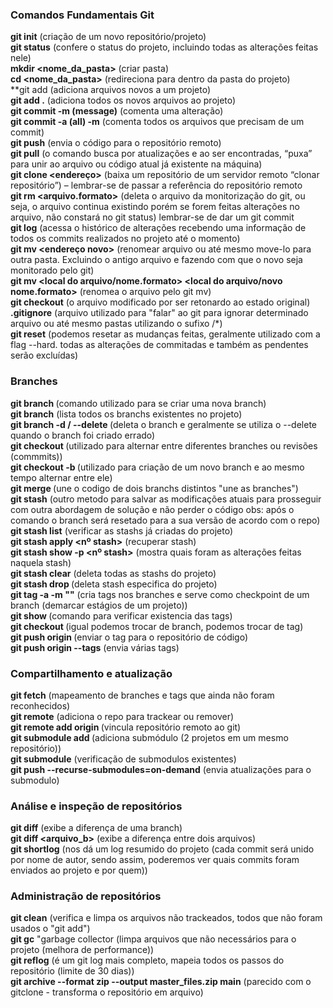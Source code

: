 ### Comandos Fundamentais Git

**git init** (criação de um novo repositório/projeto)<br>
**git status** (confere o status do projeto, incluindo todas as alterações feitas nele)<br>
**mkdir <nome_da_pasta>** (criar pasta)<br>
**cd <nome_da_pasta>** (redireciona para dentro da pasta do projeto)<br>
**git add <nome arquivo> (adiciona arquivos novos a um projeto)<br>
**git add .** (adiciona todos os novos arquivos ao projeto)<br>
**git commit -m (message)** (comenta uma alteração)<br>
**git commit -a (all) -m** (comenta todos os arquivos que precisam de um commit)<br>
**git push** (envia o código para o repositório remoto)<br>
**git pull** (o comando busca por atualizações e ao ser encontradas, “puxa” para unir ao arquivo ou código atual já existente na máquina)<br>
**git clone <endereço>** (baixa um repositório de um servidor remoto “clonar repositório”) – lembrar-se de passar a referência do repositório remoto<br>
**git rm <arquivo.formato>** (deleta o arquivo da monitorização do git, ou seja, o arquivo continua existindo porém se forem feitas alterações no arquivo, não constará no git status) lembrar-se de dar um git commit<br>
**git log** (acessa o histórico de alterações recebendo uma informação de todos os commits realizados no projeto até o momento)<br>
**git mv <nome do arquivo> <endereço novo>** (renomear arquivo ou até mesmo move-lo para outra pasta. Excluindo o antigo arquivo e fazendo com que o novo seja monitorado pelo git)<br>
**git mv <local do arquivo/nome.formato> <local do arquivo/novo nome.formato>** (renomea o arquivo pelo git mv)<br>
**git checkout** (o arquivo modificado por ser retonardo ao estado original)<br>
**.gitignore** (arquivo utilizado para "falar" ao git para ignorar determinado arquivo ou até mesmo pastas utilizando o sufixo /*)<br>
**git reset** (podemos resetar as mudanças feitas, geralmente utilizado com a flag --hard. todas as alterações de commitadas e também as pendentes serão excluídas)<br>

### Branches

**git branch <nome>** (comando utilizado para se criar uma nova branch)<br>
**git branch** (lista todos os branchs existentes no projeto)<br>
**git branch -d / --delete <nome do branch>** (deleta o branch e geralmente se utiliza o --delete quando o branch foi criado errado)<br>
**git checkout <nome branch>** (utilizado para alternar entre diferentes branches ou revisões (commmits))<br>
**git checkout -b <nome nova branch>** (utilizado para criação de um novo branch e ao mesmo tempo alternar entre ele)<br>
**git merge <nome>** (une o codigo de dois branchs distintos "une as branches")<br>
**git stash** (outro metodo para salvar as modificações atuais para prosseguir com outra abordagem de solução e não perder o código obs: após o comando o branch será resetado para a sua versão de acordo com o repo)<br>
**git stash list** (verificar as stashs já criadas do projeto)<br>
**git stash apply <nº stash>** (recuperar stash)<br>
**git stash show -p <nº stash>** (mostra quais foram as alterações feitas naquela stash)<br>
**git stash clear** (deleta todas as stashs do projeto)<br>
**git stash drop <numero>** (deleta stash especifica do projeto)<br>
**git tag -a <nome> -m "<msg>"** (cria tags nos branches e serve como checkpoint de um branch (demarcar estágios de um projeto))<br>
**git show <nome>** (comando para verificar existencia das tags)<br>
**git checkout <nome>** (igual podemos trocar de branch, podemos trocar de tag)<br>
**git push origin <nome>** (enviar o tag para o repositório de código)<br>
**git push origin --tags** (envia várias tags)<br>

### Compartilhamento e atualização

**git fetch** (mapeamento de branches e tags que ainda não foram reconhecidos)<br>
**git remote** (adiciona o repo para trackear ou remover)<br>
**git remote add origin <link>** (vincula repositório remoto ao git)<br>
**git submodule add <repo>** (adiciona submódulo (2 projetos em um mesmo repositório))<br>
**git submodule** (verificação de submodulos existentes)<br>
**git push --recurse-submodules=on-demand** (envia atualizações para o submodulo)<br>

### Análise e inspeção de repositórios

**git diff** (exibe a diferença de uma branch)<br>
**git diff <arquivo> <arquivo_b>** (exibe a diferença entre dois arquivos)<br>
**git shortlog** (nos dá um log resumido do projeto (cada commit será unido por nome de autor, sendo assim, poderemos ver quais commits foram enviados ao projeto e por quem))<br>

### Administração de repositórios

**git clean** (verifica e limpa os arquivos não trackeados, todos que não foram usados o "git add")<br>
**git gc** "garbage collector (limpa arquivos que não necessários para o projeto (melhora de performance))<br>
**git reflog** (é um git log mais completo, mapeia todos os passos do repositório (limite de 30 dias))<br>
**git archive --format zip --output master_files.zip main** (parecido com o gitclone - transforma o repositório em arquivo)
